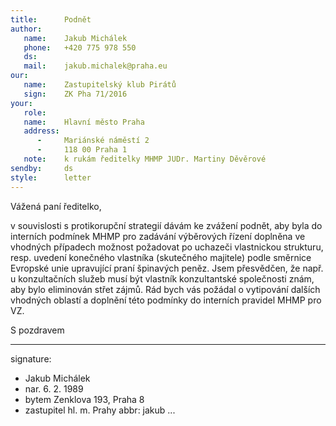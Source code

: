 ```yaml
---
title:      Podnět
author:
   name:    Jakub Michálek
   phone:   +420 775 978 550
   ds:      
   mail:    jakub.michalek@praha.eu
our:
   name:    Zastupitelský klub Pirátů
   sign:    ZK Pha 71/2016
your:
   role:    
   name:    Hlavní město Praha
   address:
      -     Mariánské náměstí 2
      -     118 00 Praha 1
   note:    k rukám ředitelky MHMP JUDr. Martiny Děvěrové
sendby:     ds
style:      letter
---
```


Vážená paní ředitelko, 

v souvislosti s protikorupční strategií dávám ke zvážení podnět, aby byla do interních podmínek MHMP pro zadávání výběrových řízení doplněna ve vhodných případech možnost požadovat po uchazeči vlastnickou strukturu, resp. uvedení konečného vlastníka (skutečného majitele) podle směrnice Evropské unie upravující praní špinavých peněz. Jsem přesvědčen, že např. u konzultačních služeb musí být vlastník konzultantské společnosti znám, aby bylo eliminován střet zájmů. Rád bych vás požádal o vytipování dalších vhodných oblastí a doplnění této podmínky do interních pravidel MHMP pro VZ.

S pozdravem

---
signature: 
  - Jakub Michálek
  - nar. 6. 2. 1989
  - bytem Zenklova 193, Praha 8
  - zastupitel hl. m. Prahy
abbr:       jakub
...
